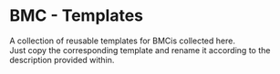 # BMC - Templates

A collection of reusable templates for BMCis collected here.  
Just copy the corresponding template and rename it according to the description provided within.